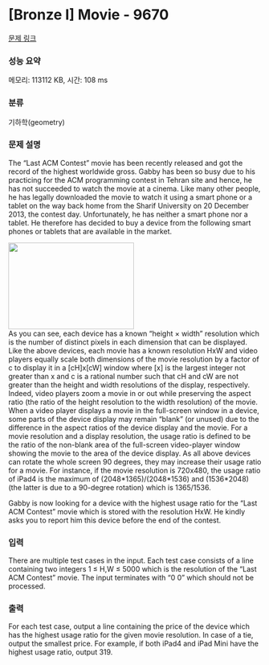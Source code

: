 # [Bronze I] Movie - 9670 

[문제 링크](https://www.acmicpc.net/problem/9670) 

### 성능 요약

메모리: 113112 KB, 시간: 108 ms

### 분류

기하학(geometry)

### 문제 설명

<p>The “Last ACM Contest” movie has been recently released and got the record of the highest worldwide gross. Gabby has been so busy due to his practicing for the ACM programming contest in Tehran site and hence, he has not succeeded to watch the movie at a cinema. Like many other people, he has legally downloaded the movie to watch it using a smart phone or a tablet on the way back home from the Sharif University on 20 December 2013, the contest day. Unfortunately, he has neither a smart phone nor a tablet. He therefore has decided to buy a device from the following smart phones or tablets that are available in the market.</p>

<p><img alt="" src="" style="height:172px; width:250px"><br>
As you can see, each device has a known “height × width” resolution which is the number of distinct pixels in each dimension that can be displayed. Like the above devices, each movie has a known resolution HxW and video players equally scale both dimensions of the movie resolution by a factor of c to display it in a [cH]x[cW] window where [x] is the largest integer not greater than x and c is a rational number such that cH and cW are not greater than the height and width resolutions of the display, respectively. Indeed, video players zoom a movie in or out while preserving the aspect ratio (the ratio of the height resolution to the width resolution) of the movie. When a video player displays a movie in the full-screen window in a device, some parts of the device display may remain “blank” (or unused) due to the difference in the aspect ratios of the device display and the movie. For a movie resolution and a display resolution, the usage ratio is defined to be the ratio of the non-blank area of the full-screen video-player window showing the movie to the area of the device display. As all above devices can rotate the whole screen 90 degrees, they may increase their usage ratio for a movie. For instance, if the movie resolution is 720x480, the usage ratio of iPad4 is the maximum of (2048*1365)/(2048*1536) and (1536*2048) (the latter is due to a 90-degree rotation) which is 1365/1536.</p>

<p>Gabby is now looking for a device with the highest usage ratio for the “Last ACM Contest” movie which is stored with the resolution HxW. He kindly asks you to report him this device before the end of the contest.</p>

### 입력 

 <p>There are multiple test cases in the input. Each test case consists of a line containing two integers 1 ≤ H,W ≤ 5000 which is the resolution of the “Last ACM Contest” movie. The input terminates with “0 0” which should not be processed.</p>

### 출력 

 <p>For each test case, output a line containing the price of the device which has the highest usage ratio for the given movie resolution. In case of a tie, output the smallest price. For example, if both iPad4 and iPad Mini have the highest usage ratio, output 319. </p>

